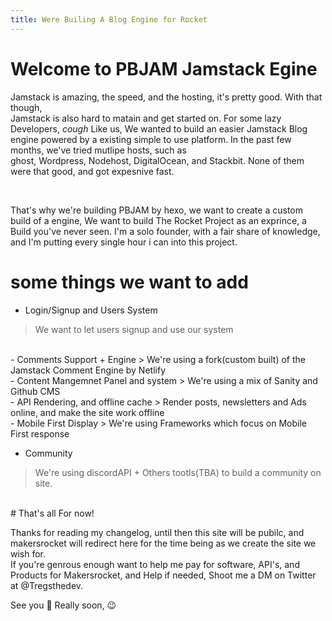 ```yaml
---
title: Were Builing A Blog Engine for Rocket
---
```

# Welcome to PBJAM Jamstack Egine

 Jamstack is amazing, the speed, and the hosting, it's pretty good. With that though, <br> Jamstack is also hard to matain and get started on. For some lazy Developers, *cough* Like us, We wanted to build an easier Jamstack Blog engine powered by a existing simple to use platform. In the past few months, we've tried mutlipe hosts, such as <br> ghost, Wordpress, Nodehost, DigitalOcean, and Stackbit. None of them were that good, and got expesnive fast.
 
 <br>
 
 That's why we're building PBJAM by hexo, we want to create a custom build of a engine, We want to build The Rocket Project as an exprince, a Build you've never seen. I'm a solo founder, with a fair share of knowledge, and I'm putting every single hour i can into this project.
 <br>
 
# some things we want to add

 - Login/Signup and Users System
 > We want to let users signup and use our system
 
 <br>
 - Comments Support + Engine
 > We're using a fork(custom built) of the Jamstack Comment Engine by Netlify
 
 <br>
  - Content Mangemnet Panel and system
  > We're using a mix of Sanity and Github CMS 
  
  <br>
  -  API Rendering, and offline cache
  > Render posts, newsletters and Ads online, and make the site work offline
   
   <br>
   - Mobile First Display
   > We're using Frameworks which focus on Mobile First response
   <br>

 -  Community 
  > We're using discordAPI + Others tootls(TBA) to build a community on site.
<br>
# That's all For now!

Thanks for reading my changelog, until then this site will be pubilc, and makersrocket will redirect here for the time being as we create the site we wish for. <br>
If you're genrous enough want to help me pay for software, API's, and Products for Makersrocket, and Help if needed, Shoot me a DM on Twitter at @Tregsthedev.

See you  👋 Really soon, 😉
   
